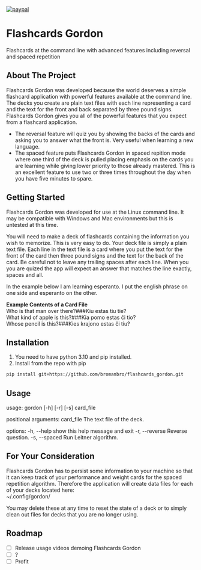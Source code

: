 [![paypal](https://www.paypalobjects.com/en_US/i/btn/btn_donateCC_LG.gif)](https://www.paypal.me/DorianYeager/5)

# Flashcards Gordon
Flashcards at the command line with advanced features including reversal and spaced repetition

## About The Project
Flashcards Gordon was developed because the world deserves a simple flashcard application with powerful features available at the command line.  The decks you create are plain text files with each line representing a card and the text for the front and back separated by three pound signs.  Flashcards Gordon gives you all of the powerful features that you expect from a flashcard application.  
* The reversal feature will quiz you by showing the backs of the cards and asking you to answer what the front is.  Very useful when learning a new language.
* The spaced feature puts Flashcards Gordon in spaced repition mode where one third of the deck is pulled placing emphasis on the cards you are learning while giving lower priority to those already mastered.  This is an excellent feature to use two or three times throughout the day when you have five minutes to spare.

## Getting Started
Flashcards Gordon was developed for use at the Linux command line.  It may be compatible with Windows and Mac environments but this is untested at this time.

You will need to make a deck of flashcards containing the information you wish to memorize.  This is very easy to do.  Your deck file is simply a plain text file.  Each line in the text file is a card where you put the text for the front of the card then three pound signs and the text for the back of the card.  Be careful not to leave any trailing spaces after each line.  When you you are quized the app will expect an answer that matches the line exactly, spaces and all.   

In the example below I am learning esperanto.  I put the english phrase on one side and esperanto on the other.

**Example Contents of a Card File**   
Who is that man over there?###Kiu estas tiu tie?   
What kind of apple is this?###Kia pomo estas ĉi tio?   
Whose pencil is this?###Kies krajono estas ĉi tiu?   
## Installation
1. You need to have python 3.10 and pip installed.
2. Install from the repo with pip
```sh
pip install git+https://github.com/bromanbro/flashcards_gordon.git
```
## Usage
usage: gordon [-h] [-r] [-s] card_file

positional arguments:
  card_file      The text file of the deck.

options:
  -h, --help     show this help message and exit
  -r, --reverse  Reverse question.
  -s, --spaced   Run Leitner algorithm.

## For Your Consideration
Flashcards Gordon has to persist some information to your machine so that it can keep track of your performance and weight cards for the spaced repetition algorithm.  Therefore the application will create data files for each of your decks located here:   
~/.config/gordon/

You may delete these at any time to reset the state of a deck or to simply clean out files for decks that you are no longer using.

## Roadmap
- [ ] Release usage videos demoing Flashcards Gordon
- [ ] ?
- [ ] Profit
